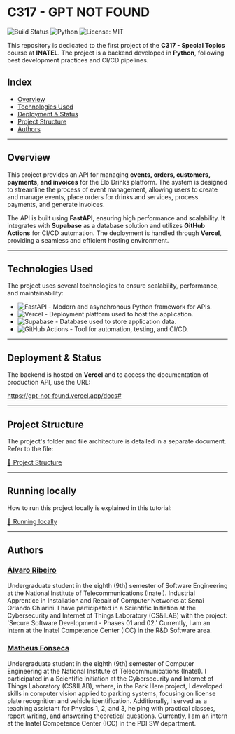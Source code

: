 # C317 - GPT NOT FOUND

![Build Status](https://github.com/AlvaroLucioRibeiro/GPT-Not-Found-Backend/actions/workflows/Tests.yml/badge.svg)
![Python](https://img.shields.io/badge/language-Python-yellow)
![License: MIT](https://img.shields.io/badge/License-MIT-orange.svg)

This repository is dedicated to the first project of the **C317 - Special Topics** course at **INATEL**. The project is a backend developed in **Python**, following best development practices and CI/CD pipelines.

## Index
- [Overview](#overview)
- [Technologies Used](#technologies-used)
- [Deployment & Status](#deployment--status)
- [Project Structure](#project-structure)
- [Authors](#authors)

---

## Overview
This project provides an API for managing **events, orders, customers, payments, and invoices** for the Elo Drinks platform. The system is designed to streamline the process of event management, allowing users to create and manage events, place orders for drinks and services, process payments, and generate invoices.

The API is built using **FastAPI**, ensuring high performance and scalability. It integrates with **Supabase** as a database solution and utilizes **GitHub Actions** for CI/CD automation. The deployment is handled through **Vercel**, providing a seamless and efficient hosting environment.

---

## Technologies Used
The project uses several technologies to ensure scalability, performance, and maintainability:

- ![FastAPI](https://img.shields.io/badge/FastAPI-009688?logo=fastapi&logoColor=white) - Modern and asynchronous Python framework for APIs.
- ![Vercel](https://img.shields.io/badge/Vercel-000000?logo=vercel&logoColor=white) - Deployment platform used to host the application.
- ![Supabase](https://img.shields.io/badge/Supabase-3ECF8E?logo=supabase&logoColor=white) - Database used to store application data.
- ![GitHub Actions](https://img.shields.io/badge/GitHub%20Actions-2088FF?logo=github-actions&logoColor=white) - Tool for automation, testing, and CI/CD.

---

## Deployment & Status
The backend is hosted on **Vercel** and to access the documentation of production API, use the URL:

https://gpt-not-found.vercel.app/docs#

---

## Project Structure
The project's folder and file architecture is detailed in a separate document. Refer to the file:

[📂 Project Structure](./docs/backend_architecture.md)

---

## Running locally

How to run this project locally is explained in this tutorial:

[🚀 Running locally](./docs/backend_running_locally.md)

---

## Authors

### [Álvaro Ribeiro](https://github.com/AlvaroLucioRibeiro)

Undergraduate student in the eighth (9th) semester of Software Engineering at the National Institute of Telecommunications (Inatel). Industrial Apprentice in Installation and Repair of Computer Networks at Senai Orlando Chiarini. I have participated in a Scientific Initiation at the Cybersecurity and Internet of Things Laboratory (CS&ILAB) with the project: 'Secure Software Development - Phases 01 and 02.' Currently, I am an intern at the Inatel Competence Center (ICC) in the R&D Software area.

### [Matheus Fonseca](https://github.com/matheusAFONSECA)

Undergraduate student in the eighth (9th) semester of Computer Engineering at the National Institute of Telecommunications (Inatel). I participated in a Scientific Initiation at the Cybersecurity and Internet of Things Laboratory (CS&ILAB), where, in the Park Here project, I developed skills in computer vision applied to parking systems, focusing on license plate recognition and vehicle identification. Additionally, I served as a teaching assistant for Physics 1, 2, and 3, helping with practical classes, report writing, and answering theoretical questions. Currently, I am an intern at the Inatel Competence Center (ICC) in the PDI SW department.
